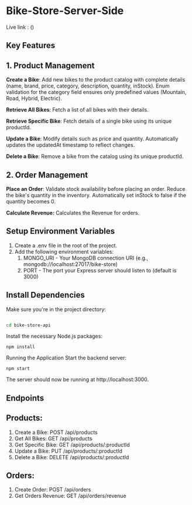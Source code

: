 # Bike-Store-Server-Side


Live link : ()


## Key Features

## 1. Product Management

**Create a Bike**:
Add new bikes to the product catalog with complete details (name, brand, price, category, description, quantity, inStock).
Enum validation for the category field ensures only predefined values (Mountain, Road, Hybrid, Electric).

**Retrieve All Bikes**:
Fetch a list of all bikes with their details.

**Retrieve Specific Bike**:
Fetch details of a single bike using its unique productId.

**Update a Bike**:
Modify details such as price and quantity.
Automatically updates the updatedAt timestamp to reflect changes.

**Delete a Bike**:
Remove a bike from the catalog using its unique productId.

## 2. Order Management

**Place an Order**:
Validate stock availability before placing an order.
Reduce the bike's quantity in the inventory.
Automatically set inStock to false if the quantity becomes 0.

**Calculate Revenue:**
Calculates the Revenue for orders.


## Setup Environment Variables
1. Create a .env file in the root of the project.
2. Add the following environment variables:
    1. MONGO_URI - Your MongoDB connection URI (e.g., mongodb://localhost:27017/bike-store)
    2. PORT - The port your Express server should listen to (default is 3000)


## Install Dependencies
Make sure you're in the project directory:

```bash

cd bike-store-api
```

Install the necessary Node.js packages:

```Copy code
npm install
```

Running the Application
Start the backend server:

```Copy code
npm start
```

The server should now be running at http://localhost:3000.


## Endpoints

## Products:
1. Create a Bike: POST /api/products
2. Get All Bikes: GET /api/products
3. Get Specific Bike: GET /api/products/:productId
4. Update a Bike: PUT /api/products/:productId
5. Delete a Bike: DELETE /api/products/:productId

## Orders:
1. Create Order: POST /api/orders
2. Get Orders Revenue: GET /api/orders/revenue


